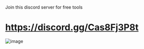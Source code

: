 Join this discord server for free tools
# https://discord.gg/Cas8Fj3P8t
![image](https://cdn.discordapp.com/attachments/1221994925693079662/1221997263065452564/image.png?ex=66149ca3&is=660227a3&hm=01ce4e72bbe9e383c922e8e2d3a344dc7c58c0ba1565bb3dcdc286583b5b1ee4&)
